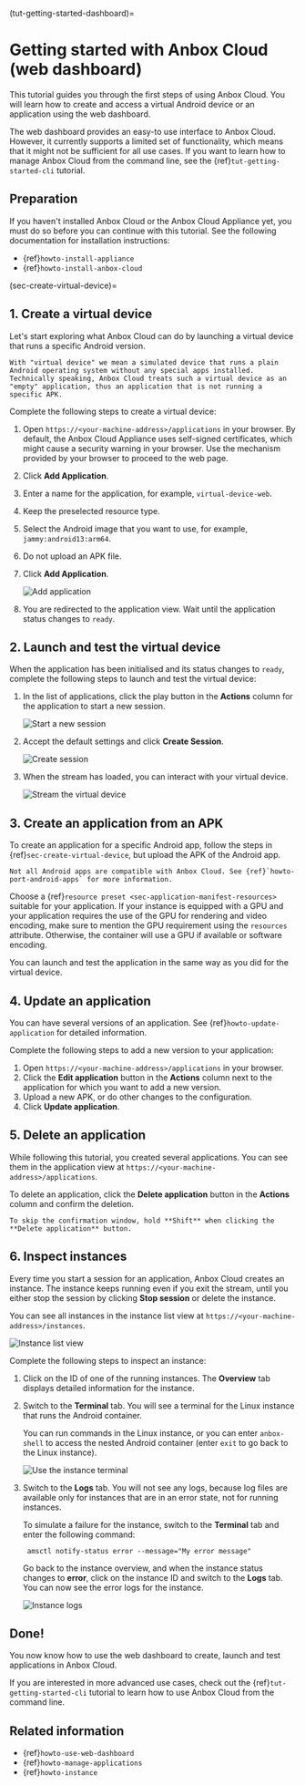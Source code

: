 (tut-getting-started-dashboard)=
# Getting started with Anbox Cloud (web dashboard)

This tutorial guides you through the first steps of using Anbox Cloud. You will learn how to create and access a virtual Android device or an application using the web dashboard.

The web dashboard provides an easy-to use interface to Anbox Cloud. However, it currently supports a limited set of functionality, which means that it might not be sufficient for all use cases. If you want to learn how to manage Anbox Cloud from the command line, see the {ref}`tut-getting-started-cli` tutorial.

## Preparation

If you haven't installed Anbox Cloud or the Anbox Cloud Appliance yet, you must do so before you can continue with this tutorial. See the following documentation for installation instructions:

- {ref}`howto-install-appliance`
- {ref}`howto-install-anbox-cloud`

(sec-create-virtual-device)=
## 1. Create a virtual device

Let's start exploring what Anbox Cloud can do by launching a virtual device that runs a specific Android version.

```{note}
With "virtual device" we mean a simulated device that runs a plain Android operating system without any special apps installed. Technically speaking, Anbox Cloud treats such a virtual device as an "empty" application, thus an application that is not running a specific APK.
```

Complete the following steps to create a virtual device:

1. Open `https://<your-machine-address>/applications` in your browser. By default, the Anbox Cloud Appliance uses self-signed certificates, which might cause a security warning in your browser. Use the mechanism provided by your browser to proceed to the web page.
2. Click **Add Application**.
3. Enter a name for the application, for example, `virtual-device-web`.
4. Keep the preselected resource type.
5. Select the Android image that you want to use, for example, `jammy:android13:arm64`.
6. Do not upload an APK file.
7. Click **Add Application**.

   ![Add application](https://assets.ubuntu.com/v1/7cb08440-add-application.png)
8. You are redirected to the application view. Wait until the application status changes to `ready`.

## 2. Launch and test the virtual device

When the application has been initialised and its status changes to `ready`, complete the following steps to launch and test the virtual device:

1. In the list of applications, click the play button in the **Actions** column for the application to start a new session.

   ![Start a new session](https://assets.ubuntu.com/v1/7f1553f5-start-new-session.png)
2. Accept the default settings and click **Create Session**.

   ![Create session](https://assets.ubuntu.com/v1/11ee7ef4-create-session.png)
3. When the stream has loaded, you can interact with your virtual device.

   ![Stream the virtual device](https://assets.ubuntu.com/v1/9d9ba326-interact-virtual-device.png)

## 3. Create an application from an APK

To create an application for a specific Android app, follow the steps in {ref}`sec-create-virtual-device`, but upload the APK of the Android app.

```{important}
Not all Android apps are compatible with Anbox Cloud. See {ref}`howto-port-android-apps` for more information.
```

Choose a {ref}`resource preset <sec-application-manifest-resources>` suitable for your application. If your instance is equipped with a GPU and your application requires the use of the GPU for rendering and video encoding, make sure to mention the GPU requirement using the `resources` attribute. Otherwise, the container will use a GPU if available or software encoding.

You can launch and test the application in the same way as you did for the virtual device.

## 4. Update an application

You can have several versions of an application. See {ref}`howto-update-application` for detailed information.

Complete the following steps to add a new version to your application:

1. Open `https://<your-machine-address>/applications` in your browser.
2. Click the **Edit application** button  in the **Actions** column next to the application for which you want to add a new version.
3. Upload a new APK, or do other changes to the configuration.
4. Click **Update application**.

## 5. Delete an application

While following this tutorial, you created several applications. You can see them in the application view at `https://<your-machine-address>/applications`.

To delete an application, click the **Delete application** button in the **Actions** column and confirm the deletion.

```{tip}
To skip the confirmation window, hold **Shift** when clicking the **Delete application** button.
```

## 6. Inspect instances

Every time you start a session for an application, Anbox Cloud creates an instance. The instance keeps running even if you exit the stream, until you either stop the session by clicking **Stop session** or delete the instance.

You can see all instances in the instance list view at `https://<your-machine-address>/instances`.

![Instance list view](https://assets.ubuntu.com/v1/57063a40-instance_list.png)

Complete the following steps to inspect an instance:

1. Click on the ID of one of the running instances. The **Overview** tab displays detailed information for the instance.
1. Switch to the **Terminal** tab. You will see a terminal for the Linux instance that runs the Android container.

   You can run commands in the Linux instance, or you can enter `anbox-shell` to access the nested Android container (enter `exit` to go back to the Linux instance).

   ![Use the instance terminal](https://assets.ubuntu.com/v1/bc5ad728-instance_terminal.png)
1. Switch to the **Logs** tab. You will not see any logs, because log files are available only for instances that are in an error state, not for running instances.

   To simulate a failure for the instance, switch to the **Terminal** tab and enter the following command:

        amsctl notify-status error --message="My error message"

   Go back to the instance overview, and when the instance status changes to **error**, click on the instance ID and switch to the **Logs** tab. You can now see the error logs for the instance.

   ![Instance logs](https://assets.ubuntu.com/v1/7004a76a-instance_logs.png)

## Done!

You now know how to use the web dashboard to create, launch and test applications in Anbox Cloud.

If you are interested in more advanced use cases, check out the {ref}`tut-getting-started-cli` tutorial to learn how to use Anbox Cloud from the command line.

## Related information

* {ref}`howto-use-web-dashboard`
* {ref}`howto-manage-applications`
* {ref}`howto-instance`
